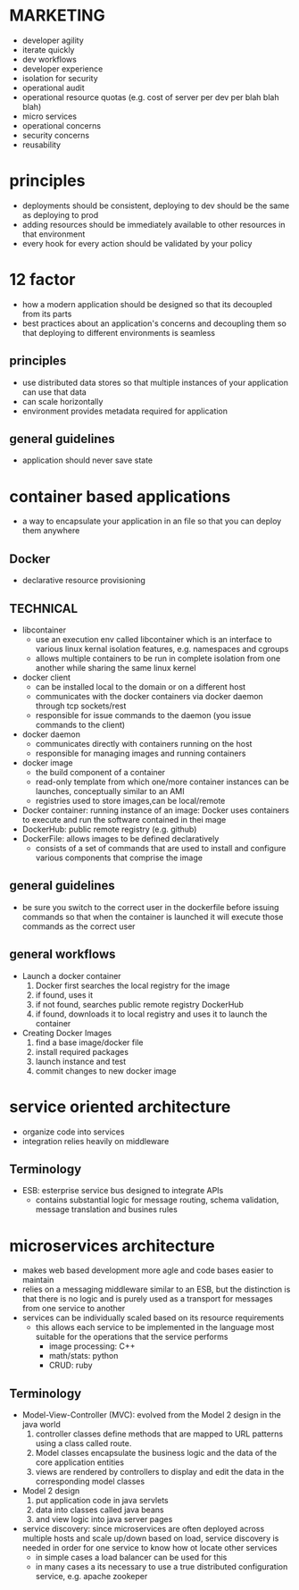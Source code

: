 # MARKETING
  - developer agility
  - iterate quickly
  - dev workflows
  - developer experience
  - isolation for security
  - operational audit
  - operational resource quotas (e.g. cost of server per dev per blah blah blah)
  - micro services
  - operational concerns
  - security concerns
  - reusability
# principles
  - deployments should be consistent, deploying to dev should be the same as deploying to prod
  - adding resources should be immediately available to other resources in that environment
  - every hook for every action should be validated by your policy

# 12 factor
  - how a modern application should be designed so that its decoupled from its parts
  - best practices about an application's concerns and decoupling them so that deploying to different environments is seamless
## principles
  - use distributed data stores so that multiple instances of your application can use that data
  - can scale horizontally
  - environment provides metadata required for application
## general guidelines
  - application should never save state

# container based applications
  - a way to encapsulate your application in an file so that you can deploy them anywhere
## Docker
  - declarative resource provisioning
## TECHNICAL
  - libcontainer
    - use an execution env called libcontainer which is an interface to various linux kernal isolation features, e.g. namespaces and cgroups
    - allows multiple containers to be run in complete isolation from one another while sharing the same linux kernel
  - docker client
    - can be installed local to the domain or on a different host
    - communicates with the docker containers via docker daemon through tcp sockets/rest
    - responsible for issue commands to the daemon (you issue commands to the client)
  - docker daemon
    - communicates directly with containers running on the host
    - responsible for managing images and running containers
  - docker image
    - the build component of a container
    - read-only template from which one/more container instances can be launches, conceptually similar to an AMI
    - registries used to store images,can be local/remote
  - Docker container: running instance of an image: Docker uses containers to execute and run the software contained in thei mage
  - DockerHub: public remote registry (e.g. github)
  - DockerFile: allows images to be defined declaratively
    - consists of a set of commands that are used to install and configure various components that comprise the image
## general guidelines
  - be sure you switch to the correct user in the dockerfile before  issuing commands so that when the container is launched it will execute those commands as the correct user
## general workflows
  - Launch a docker container
    1. Docker first searches the local registry for the image
    2. if found, uses it
    3. if not found, searches public remote registry DockerHub
    4. if found, downloads it to local registry and uses it to launch the container
  - Creating Docker Images
    1. find a base image/docker file
    2. install required packages
    3. launch instance and test
    4. commit changes to new docker image

# service oriented architecture
  - organize code into services
  - integration relies heavily on middleware
## Terminology
  - ESB: esterprise service bus designed to integrate APIs
    - contains substantial logic for message routing, schema validation, message translation and busines rules
# microservices architecture
  - makes web based development more agle and code bases easier to maintain
  - relies on a messaging middleware similar to an ESB, but the distinction is that there is no logic and is purely used as a transport for messages from one service to another
  - services can be individually scaled based on its resource requirements
    - this allows each service to be implemented in the language most suitable for the operations that the service performs
      - image processing: C++
      - math/stats: python
      - CRUD: ruby
## Terminology
  - Model-View-Controller (MVC): evolved from the Model 2 design in the java world
    1. controller classes define methods that are mapped to URL patterns using a class called route.
    2. Model classes encapsulate the business logic and the data of the core application entities
    3. views are rendered by controllers  to display and edit the data in the corresponding model classes
  - Model 2 design
    1. put application code in java servlets
    2. data into classes called java beans
    3. and view logic into java server pages
  - service discovery: since microservices are often deployed across multiple hosts and scale up/down based on load, service discovery is needed in order for one service to know how ot locate other services
    - in simple cases a load balancer can be used for this
    - in many cases a its necessary to use a true distributed configuration service, e.g. apache zookeper
